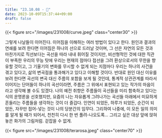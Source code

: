 ```yaml
---
title: "23.10.08 - 🌊"
date: 2023-10-09T15:37:44+09:00
draft: false
---
```


{{< figure src="/images/231008/curve.jpeg" class="center30" >}}



그렇게 나날들이 이어진다. 이어짐을 이해하는 여러 방법이 있다고 한다. 원인과 결과의 연쇄를 보려 한다면 이어짐은 하나의 선으로 드러날 것이며, 그 선은 자연의 모든 것과 마찬가지로 직선보다는 곡선을 따라 내내 휘어질 것이지만, 비선형적인 것에 대한 직관이 부족한 우리의 무능 탓에 우리는 현재의 점마다 접선을 그려 환상으로서의 무한을 향유할 것이고, 그 기울기의 변화를 무시할 수 없게 되는 지점마다 우리는 하나의 사건을 겪고 있다고, 삶의 변곡점을 통과해가고 있다고 이해할 것이다. 반대로 원인 대신 이유를 보려 한다면 곡선의 변곡 대신 주름의 포함을 보게 될 것인데, 통계적 상관관계를 따라서 이어지는 단어들이 하나의 곡선이라면, 주름은 그 위에서 표현되고 있는 작가의 마음이라고 생각해 볼 수도 있겠다. 나의 예전 취향은 주름들이 곡선들을 미리 함축하고 있다는 식의 운명론을 선호했지만, 요즘의 나는 자유롭게 그려나가는 곡선들 아래에서 미묘하게 흔들리는 주름들을 생각하는 것이 더 즐겁다. 인연이 되었든, 하루가 되었든, 순간이 되었든, 자꾸만 접어-넣는 것이 나의 당분간의 임무다. 그리하여 나중에, 이 모든 일의 의미를 알게 될 때가 되어서, 천천히 다시 한 번 풀려-나오도록... 그리고 싶은 대상 앞에 앉혀 놓은 화가의 그림처럼. 걷잡을 수 없게.

{{< figure src="/images/231008/terarosa.jpeg" class="center70" >}}
